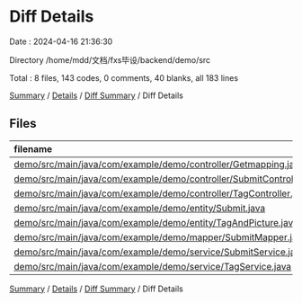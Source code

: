 # Diff Details

Date : 2024-04-16 21:36:30

Directory /home/mdd/文档/fxs毕设/backend/demo/src

Total : 8 files,  143 codes, 0 comments, 40 blanks, all 183 lines

[Summary](results.md) / [Details](details.md) / [Diff Summary](diff.md) / Diff Details

## Files
| filename | language | code | comment | blank | total |
| :--- | :--- | ---: | ---: | ---: | ---: |
| [demo/src/main/java/com/example/demo/controller/Getmapping.java](/demo/src/main/java/com/example/demo/controller/Getmapping.java) | Java | 3 | 0 | 3 | 6 |
| [demo/src/main/java/com/example/demo/controller/SubmitController.java](/demo/src/main/java/com/example/demo/controller/SubmitController.java) | Java | 26 | 0 | 7 | 33 |
| [demo/src/main/java/com/example/demo/controller/TagController.java](/demo/src/main/java/com/example/demo/controller/TagController.java) | Java | 18 | 0 | 2 | 20 |
| [demo/src/main/java/com/example/demo/entity/Submit.java](/demo/src/main/java/com/example/demo/entity/Submit.java) | Java | 13 | 0 | 3 | 16 |
| [demo/src/main/java/com/example/demo/entity/TagAndPicture.java](/demo/src/main/java/com/example/demo/entity/TagAndPicture.java) | Java | 12 | 0 | 4 | 16 |
| [demo/src/main/java/com/example/demo/mapper/SubmitMapper.java](/demo/src/main/java/com/example/demo/mapper/SubmitMapper.java) | Java | 22 | 0 | 10 | 32 |
| [demo/src/main/java/com/example/demo/service/SubmitService.java](/demo/src/main/java/com/example/demo/service/SubmitService.java) | Java | 28 | 0 | 7 | 35 |
| [demo/src/main/java/com/example/demo/service/TagService.java](/demo/src/main/java/com/example/demo/service/TagService.java) | Java | 21 | 0 | 4 | 25 |

[Summary](results.md) / [Details](details.md) / [Diff Summary](diff.md) / Diff Details